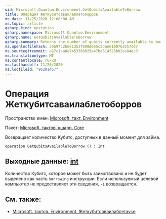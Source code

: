```yaml
---
uid: Microsoft.Quantum.Environment.GetQubitsAvailableToBorrow
title: Операция Жеткубитсаваилаблетоборров
ms.date: 11/25/2020 12:00:00 AM
ms.topic: article
qsharp.kind: operation
qsharp.namespace: Microsoft.Quantum.Environment
qsharp.name: GetQubitsAvailableToBorrow
qsharp.summary: Returns the number of qubits currently available to borrow.
ms.openlocfilehash: 30b97c2b6e1353f008d085c3bae6160763557c67
ms.sourcegitcommit: a87c1aa8e7453360025e47ba614f25b02ea84ec3
ms.translationtype: MT
ms.contentlocale: ru-RU
ms.lasthandoff: 11/26/2020
ms.locfileid: "96201467"
---
```

# <a name="getqubitsavailabletoborrow-operation"></a>Операция Жеткубитсаваилаблетоборров

Пространство имен: [Microsoft. такт. Environment](xref:Microsoft.Quantum.Environment)

Пакет: [Microsoft. тактов. кшарп. Core](https://nuget.org/packages/Microsoft.Quantum.QSharp.Core)


Возвращает количество Кубитс, доступных в данный момент для займа.

```qsharp
operation GetQubitsAvailableToBorrow () : Int
```


## <a name="output--int"></a>Выходные данные: [int](xref:microsoft.quantum.lang-ref.int)

Количество Кубитс, которое может быть заимствовано и не будет выделено как часть `borrowing` инструкции.
Если используемый целевой компьютер не предоставляет эти сведения, `-1` возвращается.

## <a name="see-also"></a>См. также:

- [Microsoft. тактов. Environment. Жеткубитсаваилаблетаусе](xref:Microsoft.Quantum.Environment.GetQubitsAvailableToUse)